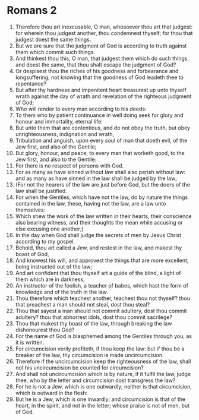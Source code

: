 ﻿# Romans 2
1. Therefore thou art inexcusable, O man, whosoever thou art that judgest: for wherein thou judgest another, thou condemnest thyself; for thou that judgest doest the same things. 
2. But we are sure that the judgment of God is according to truth against them which commit such things. 
3. And thinkest thou this, O man, that judgest them which do such things, and doest the same, that thou shalt escape the judgment of God? 
4. Or despisest thou the riches of his goodness and forbearance and longsuffering; not knowing that the goodness of God leadeth thee to repentance? 
5. But after thy hardness and impenitent heart treasurest up unto thyself wrath against the day of wrath and revelation of the righteous judgment of God; 
6. Who will render to every man according to his deeds: 
7. To them who by patient continuance in well doing seek for glory and honour and immortality, eternal life: 
8. But unto them that are contentious, and do not obey the truth, but obey unrighteousness, indignation and wrath, 
9. Tribulation and anguish, upon every soul of man that doeth evil, of the Jew first, and also of the Gentile; 
10. But glory, honour, and peace, to every man that worketh good, to the Jew first, and also to the Gentile: 
11. For there is no respect of persons with God. 
12. For as many as have sinned without law shall also perish without law: and as many as have sinned in the law shall be judged by the law; 
13. (For not the hearers of the law are just before God, but the doers of the law shall be justified. 
14. For when the Gentiles, which have not the law, do by nature the things contained in the law, these, having not the law, are a law unto themselves: 
15. Which shew the work of the law written in their hearts, their conscience also bearing witness, and their thoughts the mean while accusing or else excusing one another;) 
16. In the day when God shall judge the secrets of men by Jesus Christ according to my gospel. 
17. Behold, thou art called a Jew, and restest in the law, and makest thy boast of God, 
18. And knowest his will, and approvest the things that are more excellent, being instructed out of the law; 
19. And art confident that thou thyself art a guide of the blind, a light of them which are in darkness, 
20. An instructor of the foolish, a teacher of babes, which hast the form of knowledge and of the truth in the law. 
21. Thou therefore which teachest another, teachest thou not thyself? thou that preachest a man should not steal, dost thou steal? 
22. Thou that sayest a man should not commit adultery, dost thou commit adultery? thou that abhorrest idols, dost thou commit sacrilege? 
23. Thou that makest thy boast of the law, through breaking the law dishonourest thou God? 
24. For the name of God is blasphemed among the Gentiles through you, as it is written. 
25. For circumcision verily profiteth, if thou keep the law: but if thou be a breaker of the law, thy circumcision is made uncircumcision. 
26. Therefore if the uncircumcision keep the righteousness of the law, shall not his uncircumcision be counted for circumcision? 
27. And shall not uncircumcision which is by nature, if it fulfil the law, judge thee, who by the letter and circumcision dost transgress the law? 
28. For he is not a Jew, which is one outwardly; neither is that circumcision, which is outward in the flesh: 
29. But he is a Jew, which is one inwardly; and circumcision is that of the heart, in the spirit, and not in the letter; whose praise is not of men, but of God. 
